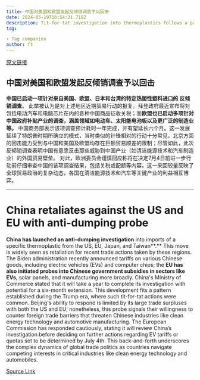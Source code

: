 ```yaml
---
title: 中国对美国和欧盟发起反倾销调查予以回击
date: 2024-05-19T10:54:21.718Z
description: Tit-for-tat investigation into thermoplastics follows a pattern established during the Trump presidency
tag: 

- Tag companies
author: ft
---
```


[原文链接](https://ft.com/content/2f2b7a43-620f-47d2-ba9e-a2742b8e5902)

## 中国对美国和欧盟发起反倾销调查予以回击 

**中国已启动一项针对来自美国、欧盟、日本和台湾的特定热塑性塑料进口的** **反倾销调查**。 此举被认为是对上述地区近期贸易行动的报复。拜登政府最近宣布将对包括电动汽车和电脑芯片在内的各种中国商品征收关税；而**欧盟也已启动多项针对中国政府补贴产业的调查，涵盖领域如电动车、太阳能电池板以及更广泛的制造业等。** 中国商务部表示该项调查预计耗时一年完成，并有望延长六个月。这一发展延续了特朗普时期所确立的模式，当时类似的针锋相对的行动十分常见。北京方面的回击能力受到与中国和美国及欧盟均存在巨额贸易顺差的限制；尽管如此，此次反倾销调查表明中国有意愿反击那些威胁到中国产业（如清洁能源技术和汽车制造业）的外国贸易壁垒。 对此，欧洲委员会谨慎回应称将在决定7月4日前进一步行动前仔细审查中国的该项调查结果，包括关税或配额等内容。这一来回较量反映了全球贸易政治的复杂动态，各国在清洁能源技术和汽车等关键产业的利益相互博弈。

---

# China retaliates against the US and EU with anti-dumping probe 

**China has launched an** **anti-dumping investigation** into imports of a specific thermoplastic from the US, EU, Japan, and Taiwan**.** This move is widely seen as retaliation for recent trade actions taken by these regions. The Biden administration recently announced tariffs on various Chinese goods, including electric vehicles (EVs) and computer chips; the **EU has also initiated probes into Chinese government subsidies in sectors like EVs**, solar panels, and manufacturing more broadly. China's Ministry of Commerce stated that it will take a year to complete its investigation with potential for a six-month extension. This development fits a pattern established during the Trump era, where such tit-for-tat actions were common. Beijing's ability to respond is limited by its large trade surpluses with both the US and EU; nonetheless, this probe signals their willingness to counter foreign trade barriers that threaten Chinese industries like clean energy technology and automotive manufacturing. The European Commission has responded cautiously, stating it will review China’s investigation before deciding on further actions regarding EV tariffs or quotas set to be determined by July 4th. This back-and-forth underscores the complex dynamics of global trade politics as countries navigate competing interests in critical industries like clean energy technology and automobiles.

[Source Link](https://ft.com/content/2f2b7a43-620f-47d2-ba9e-a2742b8e5902)

